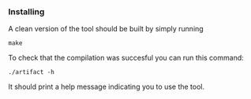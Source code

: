 ### Installing

A clean version of the tool should be built by simply running
```
make 
```

To check that the compilation was succesful you can run this command:

```
./artifact -h
```

It should print a help message indicating you to use the tool.

